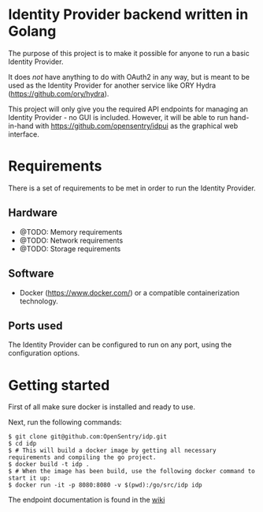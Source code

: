 # Identity Provider backend written in Golang
The purpose of this project is to make it possible for anyone to run a basic Identity Provider.

It does *not* have anything to do with OAuth2 in any way, but is meant to be used as the Identity Provider for another service like ORY Hydra (https://github.com/ory/hydra).

This project will only give you the required API endpoints for managing an Identity Provider - no GUI is included. However, it will be able to run hand-in-hand with https://github.com/opensentry/idpui as the graphical web interface.

# Requirements
There is a set of requirements to be met in order to run the Identity Provider.

## Hardware
 * @TODO: Memory requirements
 * @TODO: Network requirements
 * @TODO: Storage requirements

## Software
 * Docker (https://www.docker.com/) or a compatible containerization technology.

## Ports used
The Identity Provider can be configured to run on any port, using the configuration options.

# Getting started
First of all make sure docker is installed and ready to use.

Next, run the following commands:
```
$ git clone git@github.com:OpenSentry/idp.git
$ cd idp
$ # This will build a docker image by getting all necessary requirements and compiling the go project.
$ docker build -t idp .
$ # When the image has been build, use the following docker command to start it up:
$ docker run -it -p 8080:8080 -v $(pwd):/go/src/idp idp
```

The endpoint documentation is found in the [wiki](https://github.com/OpenSentry/idp/wiki)
